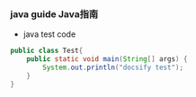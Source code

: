 ### java guide Java指南

* java test code
```java
public class Test{
    public static void main(String[] args) {
        System.out.println("docsify test");
    }
}
```